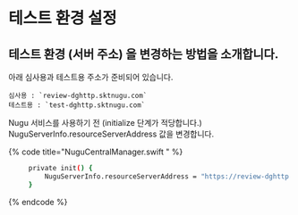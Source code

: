 # 테스트 환경 설정

## 테스트 환경 \(서버 주소\) 을 변경하는 방법을 소개합니다.

아래 심사용과 테스트용 주소가 준비되어 있습니다.

    심사용 : `review-dghttp.sktnugu.com` 
    테스트용 : `test-dghttp.sktnugu.com`

Nugu 서비스를 사용하기 전 \(initialize 단계가 적당합니다.\) NuguServerInfo.resourceServerAddress 값을 변경합니다.

{% code title="NuguCentralManager.swift " %}
```bash
     private init() { 
         NuguServerInfo.resourceServerAddress = "https://review-dghttp.sktnugu.com"
     }
```
{% endcode %}



